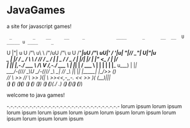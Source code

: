 # JavaGames
a site for javascript games!


     _        _    __     __     _            ____      _      __  __  U _____ u ____     _    
  U |"| u U  /"\  u\ \   /"/uU  /"\  u     U /"___|uU  /"\  uU|' \/ '|u\| ___"|// __"|  U|"|u  
 _ \| |/   \/ _ \/  \ \ / //  \/ _ \/      \| |  _ / \/ _ \/ \| |\/| |/ |  _|" <\___ \/ \| |/  
| |_| |_,-./ ___ \  /\ V /_,-./ ___ \       | |_| |  / ___ \  | |  | |  | |___  u___) |  |_|   
 \___/-(_//_/   \_\U  \_/-(_//_/   \_\       \____| /_/   \_\ |_|  |_|  |_____| |____/>> (_)   
  _//      \\    >>  //       \\    >>       _)(|_   \\    >><<,-,,-.   <<   >>  )(  (__)|||_  
 (__)     (__)  (__)(__)     (__)  (__)     (__)__) (__)  (__)(./  \.) (__) (__)(__)    (__)_)
 
 welcome to java games!
 
 
 
 
 -.-.-.-.-.-.-.-.-.-.-.-.-.-.-.-.-.-.-.-.-.-.-.-.-.-.-.-.-.-
 lorum ipsum lorum ipsum lorum ipsum lorum ipsum lorum ipsum
 lorum ipsum lorum ipsum lorum ipsum lorum ipsum lorum ipsum
